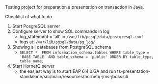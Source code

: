 Testing project for preparation a presentation on transaction in Java.


Checklist of what to do

1. Start PosgreSQL server
2. Configure server to show SQL commands in log
   * log_statement = 'all' in `/var/lib/pgsql/data/postgresql.conf` 
   * logs at: `/var/lib/pgsql/data/pg_log/`
3. Showing all databases from PostgreSQL schema
   * `SELECT *  FROM information_schema.tables WHERE table_type = 'BASE TABLE' AND table_schema = 'public' ORDER BY table_type, table_name;`
4. Start HornetQ server
   * the easiest way is to start EAP 6.4.0.GA and run ts-presentation-standalone/src/main/resources/hornetq-jms-jboss.cli
